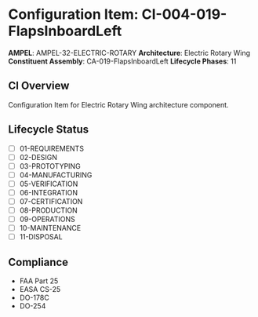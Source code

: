 # Configuration Item: CI-004-019-FlapsInboardLeft

**AMPEL**: AMPEL-32-ELECTRIC-ROTARY
**Architecture**: Electric Rotary Wing
**Constituent Assembly**: CA-019-FlapsInboardLeft
**Lifecycle Phases**: 11

## CI Overview
Configuration Item for Electric Rotary Wing architecture component.

## Lifecycle Status
- [ ] 01-REQUIREMENTS
- [ ] 02-DESIGN
- [ ] 03-PROTOTYPING
- [ ] 04-MANUFACTURING
- [ ] 05-VERIFICATION
- [ ] 06-INTEGRATION
- [ ] 07-CERTIFICATION
- [ ] 08-PRODUCTION
- [ ] 09-OPERATIONS
- [ ] 10-MAINTENANCE
- [ ] 11-DISPOSAL

## Compliance
- FAA Part 25
- EASA CS-25
- DO-178C
- DO-254
